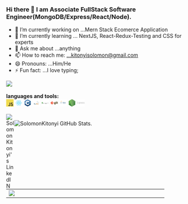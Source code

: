### Hi there 👋 I am Associate FullStack Software Engineer(MongoDB/Express/React/Node).
- 🔭 I’m currently working on ...Mern Stack Ecomerce Application
- 🌱 I’m currently learning ... NextJS, React-Redux-Testing and CSS for experts
- 💬 Ask me about ...anything
- 📫 How to reach me: ...kitonyisolomon@gmail.com
- 😄 Pronouns: ...Him/He
- ⚡ Fun fact: ...I love typing;

![](https://komarev.com/ghpvc/?username=SolomonKitonyi&color=blue) 

**languages and tools:**
<br/>
<code><img height="20" src="https://raw.githubusercontent.com/github/explore/80688e429a7d4ef2fca1e82350fe8e3517d3494d/topics/javascript/javascript.png"></code>
<code><img height="20" src="https://raw.githubusercontent.com/github/explore/80688e429a7d4ef2fca1e82350fe8e3517d3494d/topics/react/react.png"></code>
<code><img height="20" src="https://raw.githubusercontent.com/github/explore/80688e429a7d4ef2fca1e82350fe8e3517d3494d/topics/cpp/cpp.png"></code>
<code><img height="20" src="https://raw.githubusercontent.com/github/explore/80688e429a7d4ef2fca1e82350fe8e3517d3494d/topics/mysql/mysql.png"></code>
<code><img height="20" src="https://raw.githubusercontent.com/github/explore/80688e429a7d4ef2fca1e82350fe8e3517d3494d/topics/mongodb/mongodb.png"></code>
<code><img height="20" src="https://raw.githubusercontent.com/github/explore/80688e429a7d4ef2fca1e82350fe8e3517d3494d/topics/git/git.png"></code> 
<code><img height="20" src="https://raw.githubusercontent.com/github/explore/80688e429a7d4ef2fca1e82350fe8e3517d3494d/topics/java/java.png"></code> 
<code><img height="20" src="https://raw.githubusercontent.com/github/explore/80688e429a7d4ef2fca1e82350fe8e3517d3494d/topics/nodejs/nodejs.png"></code> 
<code><img height="20" src="https://raw.githubusercontent.com/github/explore/80688e429a7d4ef2fca1e82350fe8e3517d3494d/topics/express/express.png"></code>
<br/>
<br/>
<a href="https://www.linkedin.com/in/solomon-kitonyi-b971b7203/">
<img align="left" alt="SolomonKitonyi's LinkedIN" width="22px" src="https://raw.githubusercontent.com/peterthehan/peterthehan/master/assets/linkedin.svg" />
</a>
<br/>
![SolomonKitonyi GitHub Stats.](https://github-readme-stats.vercel.app/api?username=SolomonKitonyi&&show_icons=true&title_color=ffffff&icon_color=2A75CF&text_color=daf7dc&bg_color=191919)

<center>
<table>
  <tr>
      <td><img width="400px" align="left" src="https://github-readme-stats.vercel.app/api/top-langs/?username=SolomonKitonyi&hide=html&layout=compact" /></td>
      <td></td>
  </tr>   
</table>
</center>
